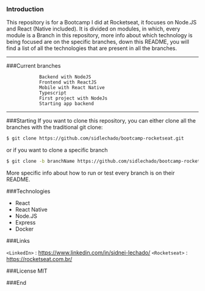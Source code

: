 ### Introduction

This repository is for a Bootcamp I did at Rocketseat, it focuses on Node.JS and React (Native included). It is divided on modules, in which, every module is a Branch in this repository, more info about which technology is being focused are on the specific branches, down this README, you will find a list of all the technologies that are present in all the branches.

-------------

###Current branches
                
				Backend with NodeJS
				Frontend with ReactJS
				Mobile with React Native
				Typescript
				First project with NodeJs
				Starting app backend
----

###Starting
If you want to clone this repository, you can either clone all the branches with the traditional git clone:
```sh
$ git clone https://github.com/sidlechado/bootcamp-rocketseat.git
```

or if you want to clone a specific branch
```sh
$ git clone -b branchName https://github.com/sidlechado/bootcamp-rocketseat.git
```
More specific info about how to run or test every branch is on their README.

###Technologies

* React
* React Native
* Node.JS
* Express
* Docker

###Links

`<LinkedIn>` : <https://www.linkedin.com/in/sidnei-lechado/>
`<Rocketseat>` : <https://rocketseat.com.br/>

###License
MIT

###End